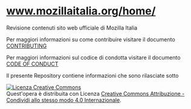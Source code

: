 # www.mozillaitalia.org/home/
Revisione contenuti sito web ufficiale di Mozilla Italia

Per maggiori informazioni su come contribuire visitare il documento [CONTRIBUTING](https://github.com/MozillaItalia/www.mozillaitalia.org/blob/master/CONTRIBUTING.md)

Per maggiori informazioni sul codice di condotta visitare il documento [CODE OF CONDUCT](https://github.com/MozillaItalia/www.mozillaitalia.org/blob/master/CODE_OF_CONDUCT.md)

Il presente Repository contiene informazioni che sono rilasciate sotto 

<a rel="license" href="http://creativecommons.org/licenses/by-sa/4.0/"><img alt="Licenza Creative Commons" style="border-width:0" src="https://i.creativecommons.org/l/by-sa/4.0/88x31.png" /></a><br />Quest'opera è distribuita con Licenza <a rel="license" href="http://creativecommons.org/licenses/by-sa/4.0/">Creative Commons Attribuzione - Condividi allo stesso modo 4.0 Internazionale</a>.

